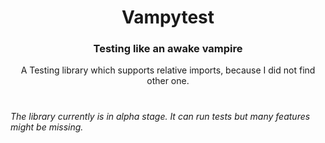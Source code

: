 <h1 align="center">
    Vampytest
</h1>

<h3 align="center">
    Testing like an awake vampire
</h3>

<p align="center">
    A Testing library which supports relative imports, because I did not find other one.
</p>

<h1></h1>

*The library currently is in alpha stage. It can run tests but many features might be missing.*

